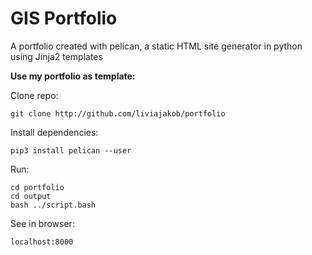# GIS Portfolio
A portfolio created with pelican, a static HTML site generator in python using Jinja2 templates


**Use my portfolio as template:**

Clone repo:

```git clone http://github.com/liviajakob/portfolio```

Install dependencies:

```pip3 install pelican --user```

Run:

```cd portfolio
cd portfolio
cd output
bash ../script.bash
```

See in browser:

```localhost:8000```
